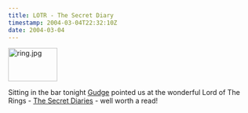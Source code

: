 ```yaml
---
title: LOTR - The Secret Diary
timestamp: 2004-03-04T22:32:10Z
date: 2004-03-04
---
```


<img alt="ring.jpg" src="http://blog.whatfettle.com/archives/ring.jpg" width="100" height="68" border="0" />

Sitting in the bar tonight <a href='http://www.gotdotnet.com/team/mgudgin/default.aspx'>Gudge</a> pointed us at the wonderful Lord of The Rings - <a href='http://www.bellaonline.com/misc/lotr/'>The Secret Diaries</a> - well worth a read!